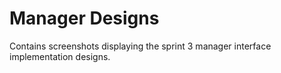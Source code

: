 # Manager Designs

Contains screenshots displaying the sprint 3 manager interface implementation designs.
